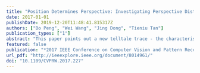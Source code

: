 ```yaml
---
title: "Position Determines Perspective: Investigating Perspective Distortion for Image Forensics of Faces"
date: 2017-01-01
publishDate: 2019-12-20T11:48:41.815317Z
authors: ["Bo Peng", "Wei Wang", "Jing Dong", "Tieniu Tan"]
publication_types: ["1"]
abstract: "This paper points out a new telltale trace - the characteristic of perspective distortion (CPD), for the image forensics of faces. The perspective distortion is determined by the position of image shooting, and it is often overlooked when creating a forgery, which results in the inconsistency between the claimed camera parameters and the CPD in the face image. To investigate this consistency problem, we cast it to the consistency between the claimed camera intrinsic parameters and the estimated ones from the CPD. Our parameter estimation approach is based on geometric observations that are related to CPD, like facial landmarks and contours. We analyze the estimation uncertainty caused by indeterminacy of observation to obtain a more reliable forensic decision. Experiments on synthetic datasets and real forgery examples demonstrate the effectiveness of the proposed method."
featured: false
publication: "*2017 IEEE Conference on Computer Vision and Pattern Recognition Workshops (CVPRW)*"
url_pdf: "http://ieeexplore.ieee.org/document/8014961/"
doi: "10.1109/CVPRW.2017.227"
---
```


